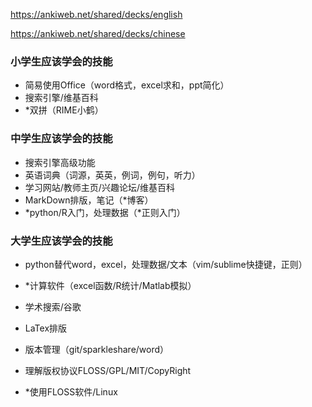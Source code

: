 https://ankiweb.net/shared/decks/english

https://ankiweb.net/shared/decks/chinese




### 小学生应该学会的技能

- 简易使用Office（word格式，excel求和，ppt简化）
- 搜索引擎/维基百科
- *双拼（RIME小鹤）

### 中学生应该学会的技能

- 搜索引擎高级功能
- 英语词典（词源，英英，例词，例句，听力）
- 学习网站/教师主页/兴趣论坛/维基百科
- MarkDown排版，笔记（*博客）
- *python/R入门，处理数据（*正则入门）


### 大学生应该学会的技能

- python替代word，excel，处理数据/文本（vim/sublime快捷键，正则）
- *计算软件（excel函数/R统计/Matlab模拟）

- 学术搜索/谷歌
- LaTex排版
- 版本管理（git/sparkleshare/word）

- 理解版权协议FLOSS/GPL/MIT/CopyRight
- *使用FLOSS软件/Linux

